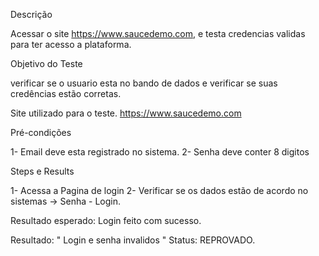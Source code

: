Descrição

Acessar o site  https://www.saucedemo.com, e testa credencias validas para ter acesso a plataforma.

Objetivo do Teste

verificar se o usuario esta no bando de dados e verificar se suas credências estão corretas.

Site utilizado para o teste.
 https://www.saucedemo.com

Pré-condições

1- Email deve esta registrado no sistema.
2- Senha deve conter 8 digitos

Steps e Results

1- Acessa a Pagina de login
2- Verificar se os dados estão de acordo no sistemas → Senha - Login.

Resultado esperado: Login feito com sucesso. 

Resultado: " Login e senha invalidos "
Status: REPROVADO.
